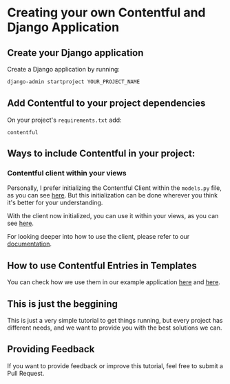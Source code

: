 # Creating your own Contentful and Django Application

## Create your Django application

Create a Django application by running:

```bash
django-admin startproject YOUR_PROJECT_NAME
```

## Add Contentful to your project dependencies

On your project's `requirements.txt` add:

```
contentful
```

## Ways to include Contentful in your project:

### Contentful client within your views

Personally, I prefer initializing the Contentful Client within the `models.py` file, as you can see [here](./frontend/models.py). But this initialization
can be done wherever you think it's better for your understanding.

With the client now initialized, you can use it within your views, as you can see [here](./frontend/views.py).

For looking deeper into how to use the client, please refer to our [documentation](https://www.contentful.com/developers/docs/python/).

## How to use Contentful Entries in Templates

You can check how we use them in our example application [here](./frontend/templates/posts/all.html) and [here](./frontend/templates/posts/post.html).

## This is just the beggining

This is just a very simple tutorial to get things running, but every project has different needs, and we want to provide you
with the best solutions we can.

## Providing Feedback

If you want to provide feedback or improve this tutorial, feel free to submit a Pull Request.

